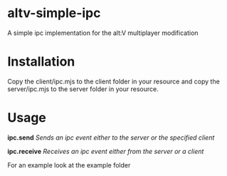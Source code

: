 # altv-simple-ipc
A simple ipc implementation for the alt:V multiplayer modification

# Installation
Copy the client/ipc.mjs to the client folder in your resource and copy the server/ipc.mjs to the server folder in your resource.

# Usage
<b>ipc.send</b>
<i>Sends an ipc event either to the server or the specified client</i>

<b>ipc.receive</b>
<i>Receives an ipc event either from the server or a client</i>

For an example look at the example folder
